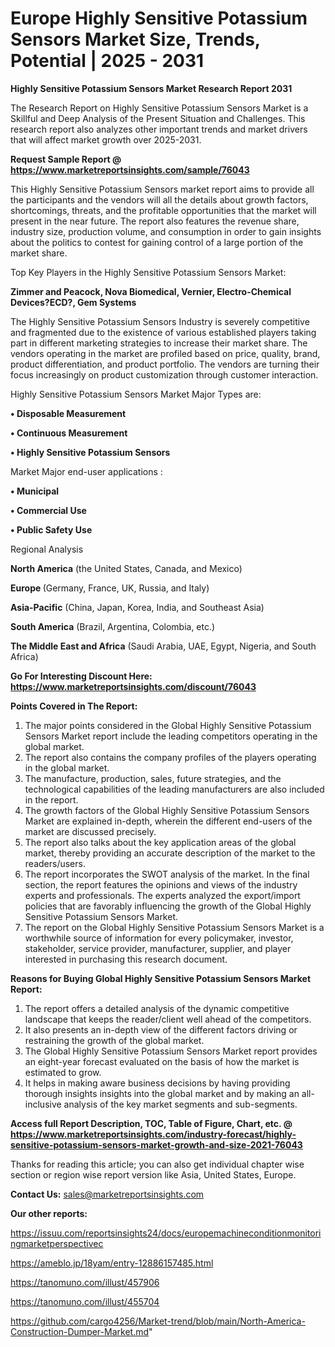 # Europe Highly Sensitive Potassium Sensors Market Size, Trends, Potential | 2025 - 2031

<strong>Highly Sensitive Potassium Sensors Market Research Report 2031</strong>

The Research Report on Highly Sensitive Potassium Sensors Market is a Skillful and Deep Analysis of the Present Situation and Challenges. This research report also analyzes other important trends and market drivers that will affect market growth over 2025-2031.

<strong>Request Sample Report @ <a href=https://www.marketreportsinsights.com/sample/76043>https://www.marketreportsinsights.com/sample/76043</a></strong>

This Highly Sensitive Potassium Sensors market report aims to provide all the participants and the vendors will all the details about growth factors, shortcomings, threats, and the profitable opportunities that the market will present in the near future. The report also features the revenue share, industry size, production volume, and consumption in order to gain insights about the politics to contest for gaining control of a large portion of the market share.

Top Key Players in the Highly Sensitive Potassium Sensors Market:

<strong>Zimmer and Peacock, Nova Biomedical, Vernier, Electro-Chemical Devices?ECD?, Gem Systems</strong>

The Highly Sensitive Potassium Sensors Industry is severely competitive and fragmented due to the existence of various established players taking part in different marketing strategies to increase their market share. The vendors operating in the market are profiled based on price, quality, brand, product differentiation, and product portfolio. The vendors are turning their focus increasingly on product customization through customer interaction.

Highly Sensitive Potassium Sensors Market Major Types are:

<strong>• Disposable Measurement

• Continuous Measurement

• Highly Sensitive Potassium Sensors</strong>

Market Major end-user applications :

<strong>• Municipal

• Commercial Use

• Public Safety Use</strong>

Regional Analysis

</u><strong><b>North America</b></strong> (the United States, Canada, and Mexico)

<strong><b>Europe </b></strong>(Germany, France, UK, Russia, and Italy)

<strong><b>Asia-Pacific</b></strong> (China, Japan, Korea, India, and Southeast Asia)

<strong><b>South America</b></strong> (Brazil, Argentina, Colombia, etc.)

<strong><b>The Middle East and Africa</b></strong> (Saudi Arabia, UAE, Egypt, Nigeria, and South Africa)

<strong>Go For Interesting Discount Here: <a href=https://www.marketreportsinsights.com/discount/76043>https://www.marketreportsinsights.com/discount/76043</a></strong>

<strong>Points Covered in The Report:</strong>
<ol>
  <li>The major points considered in the Global Highly Sensitive Potassium Sensors Market report include the leading competitors operating in the global market.</li>
  <li>The report also contains the company profiles of the players operating in the global market.</li>
  <li>The manufacture, production, sales, future strategies, and the technological capabilities of the leading manufacturers are also included in the report.</li>
  <li>The growth factors of the Global Highly Sensitive Potassium Sensors Market are explained in-depth, wherein the different end-users of the market are discussed precisely.</li>
  <li>The report also talks about the key application areas of the global market, thereby providing an accurate description of the market to the readers/users.</li>
  <li>The report incorporates the SWOT analysis of the market. In the final section, the report features the opinions and views of the industry experts and professionals. The experts analyzed the export/import policies that are favorably influencing the growth of the Global Highly Sensitive Potassium Sensors Market.</li>
  <li>The report on the Global Highly Sensitive Potassium Sensors Market is a worthwhile source of information for every policymaker, investor, stakeholder, service provider, manufacturer, supplier, and player interested in purchasing this research document.</li>
</ol>
<strong>Reasons for Buying Global Highly Sensitive Potassium Sensors Market Report:</strong>

<ol>
  <li>The report offers a detailed analysis of the dynamic competitive landscape that keeps the reader/client well ahead of the competitors.</li>
  <li>It also presents an in-depth view of the different factors driving or restraining the growth of the global market.</li>
  <li>The Global Highly Sensitive Potassium Sensors Market report provides an eight-year forecast evaluated on the basis of how the market is estimated to grow.</li>
  <li>It helps in making aware business decisions by having providing thorough insights insights into the global market and by making an all-inclusive analysis of the key market segments and sub-segments.</li>
</ol>
<strong>Access full Report Description, TOC, Table of Figure, Chart, etc. @ <a href=https://www.marketreportsinsights.com/industry-forecast/highly-sensitive-potassium-sensors-market-growth-and-size-2021-76043>https://www.marketreportsinsights.com/industry-forecast/highly-sensitive-potassium-sensors-market-growth-and-size-2021-76043</a></strong>


Thanks for reading this article; you can also get individual chapter wise section or region wise report version like Asia, United States, Europe.

<strong>Contact Us:</strong>
sales@marketreportsinsights.com

<strong>Our other reports:</strong>

<a href=https://issuu.com/reportsinsights24/docs/europemachineconditionmonitoringmarketperspectivec>https://issuu.com/reportsinsights24/docs/europemachineconditionmonitoringmarketperspectivec</a>

<a href=https://ameblo.jp/18yam/entry-12886157485.html>https://ameblo.jp/18yam/entry-12886157485.html</a>

<a href=https://tanomuno.com/illust/457906>https://tanomuno.com/illust/457906</a>

<a href=https://tanomuno.com/illust/455704>https://tanomuno.com/illust/455704</a>

<a href=https://github.com/cargo4256/Market-trend/blob/main/North-America-Construction-Dumper-Market.md>https://github.com/cargo4256/Market-trend/blob/main/North-America-Construction-Dumper-Market.md</a>"
